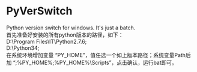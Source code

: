 # PyVerSwitch
Python version switch for windows. It's just a batch.  
首先准备好安装的所有python版本的路径，如下：  
D:\Program Files\IT\Python2.7.6;  
D:\Python34;  
在系统环境增加变量 “PY_HOME”，值任选一个如上版本路径；系统变量Path后加 “;%PY_HOME%;%PY_HOME%\Scripts”，点击确认，运行bat即可。
